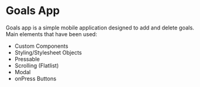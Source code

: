 # Goals App
 Goals app is a simple mobile application designed to add and delete goals. Main elements that have been used:

* Custom Components
* Styling/Stylesheet Objects
* Pressable
* Scrolling (Flatlist)
* Modal
* onPress Buttons